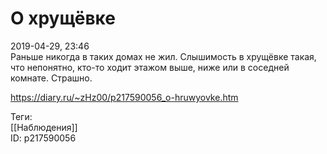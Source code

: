 О хрущёвке
===========

   
 2019-04-29, 23:46   
  Раньше никогда в таких домах не жил. Слышимость в хрущёвке такая, что непонятно, кто-то ходит этажом выше, ниже или в соседней комнате. Страшно.   
    
 <https://diary.ru/~zHz00/p217590056_o-hruwyovke.htm>   
   
 Теги:   
 [[Наблюдения]]   
 ID: p217590056